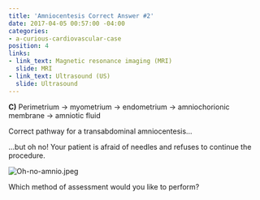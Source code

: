 ```yaml
---
title: 'Amniocentesis Correct Answer #2'
date: 2017-04-05 00:57:00 -04:00
categories:
- a-curious-cardiovascular-case
position: 4
links:
- link_text: Magnetic resonance imaging (MRI)
  slide: MRI
- link_text: Ultrasound (US)
  slide: Ultrasound
---
```


**C)** Perimetrium → myometrium → endometrium → amniochorionic membrane → amniotic fluid

Correct pathway for a transabdominal amniocentesis…

…but oh no! Your patient is afraid of needles and refuses to continue the procedure.

![Oh-no-amnio.jpeg](/uploads/Oh-no-amnio.jpeg)

Which method of assessment would you like to perform?
